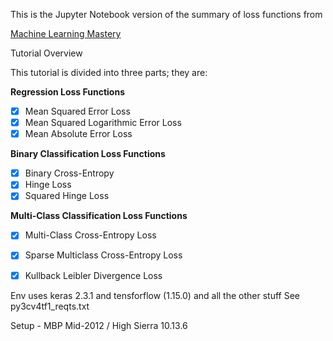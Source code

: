This is the Jupyter Notebook version of the summary of loss functions from

[Machine Learning  Mastery](https://machinelearningmastery.com/how-to-choose-loss-functions-when-training-deep-learning-neural-networks/)

Tutorial Overview

This tutorial is divided into three parts; they are:

**Regression Loss Functions**
- [x] Mean Squared Error Loss
- [x] Mean Squared Logarithmic Error Loss
- [x] Mean Absolute Error Loss

**Binary Classification Loss Functions**
- [x] Binary Cross-Entropy
- [x] Hinge Loss
- [x] Squared Hinge Loss

**Multi-Class Classification Loss Functions**
- [x] Multi-Class Cross-Entropy Loss
- [x] Sparse Multiclass Cross-Entropy Loss
- [x] Kullback Leibler Divergence Loss


Env uses keras 2.3.1 and tensforflow (1.15.0) and all the other stuff
See py3cv4tf1_reqts.txt

Setup - MBP Mid-2012 / High Sierra 10.13.6
